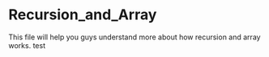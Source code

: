 # Recursion_and_Array
This file will help you guys understand more about how recursion and array works.
test
